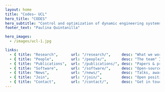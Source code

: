 ```yaml
---
layout: home
title: "Codes— UCL"
hero_title: "CODES"
hero_subtitle: "Control and optimization of dynamic engineering systems"
footer_text: "Paulina Quintanilla"

hero_images:
  - /images/ucl-1.jpg

links:
  - { title: "Research",      url: "/research/",     desc: "What we work on" }
  - { title: "People",        url: "/people/",       desc: "The team" }
  - { title: "Publications",  url: "/publications/", desc: "Papers & preprints" }
  - { title: "Software",      url: "/software/",     desc: "Open-source projects" }
  - { title: "News",          url: "/news/",         desc: "Talks, awards, updates" }
  - { title: "Join",          url: "/join/",         desc: "Open positions & how to apply" }
  - { title: "Contact",       url: "/contact/",      desc: "Get in touch" }
---
```


